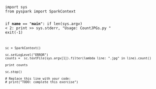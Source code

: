 
<code>
import sys
from pyspark import SparkContext

if __name__ == "__main__":
    if len(sys.argv) < 2:
        print >> sys.stderr, "Usage: CountJPGs.py <logfile>"
        exit(-1)

    sc = SparkContext()

    sc.setLogLevel("ERROR")
    counts =  sc.textFile(sys.argv[1]).filter(lambda line: ".jpg" in line).count()

    print counts

    sc.stop()

    # Replace this line with your code:    
    # print("TODO: complete this exercise")

</code>